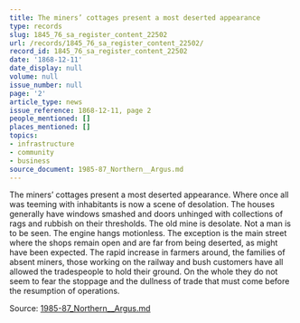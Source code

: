 ```yaml
---
title: The miners’ cottages present a most deserted appearance
type: records
slug: 1845_76_sa_register_content_22502
url: /records/1845_76_sa_register_content_22502/
record_id: 1845_76_sa_register_content_22502
date: '1868-12-11'
date_display: null
volume: null
issue_number: null
page: '2'
article_type: news
issue_reference: 1868-12-11, page 2
people_mentioned: []
places_mentioned: []
topics:
- infrastructure
- community
- business
source_document: 1985-87_Northern__Argus.md
---
```


The miners’ cottages present a most deserted appearance.  Where once all was teeming with inhabitants is now a scene of desolation.  The houses generally have windows smashed and doors unhinged with collections of rags and rubbish on their thresholds.  The old mine is desolate.  Not a man is to be seen.  The engine hangs motionless.  The exception is the main street where the shops remain open and are far from being deserted, as might have been expected.  The rapid increase in farmers around, the families of absent miners, those working on the railway and bush customers have all allowed the tradespeople to hold their ground.  On the whole they do not seem to fear the stoppage and the dullness of trade that must come before the resumption of operations.

Source: [1985-87_Northern__Argus.md](/downloads/markdown/1985-87_Northern__Argus.md)
